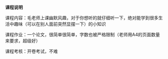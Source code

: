 **课程说明**

课程内容：毛老师上课幽默风趣，对于你想听的就仔细听一下，绝对能学到很多生活中趣味（可以在别人面前突然显摆一下）的小知识

课程作业：一个论文，很简单很简单，字数也被严格限制（老师用A4的页面数量来要求，超级好）

课程考核：开卷考试，不难

